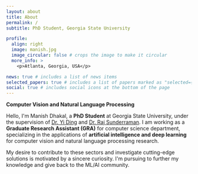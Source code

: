 ```yaml
---
layout: about
title: About
permalink: /
subtitle: PhD Student, Georgia State University

profile:
  align: right
  image: manish.jpg
  image_circular: false # crops the image to make it circular
  more_info: >
    <p>Atlanta, Georgia, USA</p>

news: true # includes a list of news items
selected_papers: true # includes a list of papers marked as "selected={true}"
social: true # includes social icons at the bottom of the page
---
```


<b>Computer Vision and Natural Language Processing</b>

Hello, I'm Manish Dhakal, a <b> PhD Student</b> at Georgia State University, under the supervision of <a href="https://ding1.com"> Dr. Yi Ding</a> and <a href="https://cas.gsu.edu/profile/raj-sunderraman"> Dr. Raj Sunderraman</a>. I am working as a <b> Graduate Research Assistant (GRA)</b> for computer science department, specializing in the applications of <b>artificial intelligence and deep learning</b> for computer vision and natural language processing research.

My desire to contribute to these sectors and investigate cutting-edge solutions is motivated by a sincere curiosity. I'm pursuing to further my knowledge and give back to the ML/AI community.
